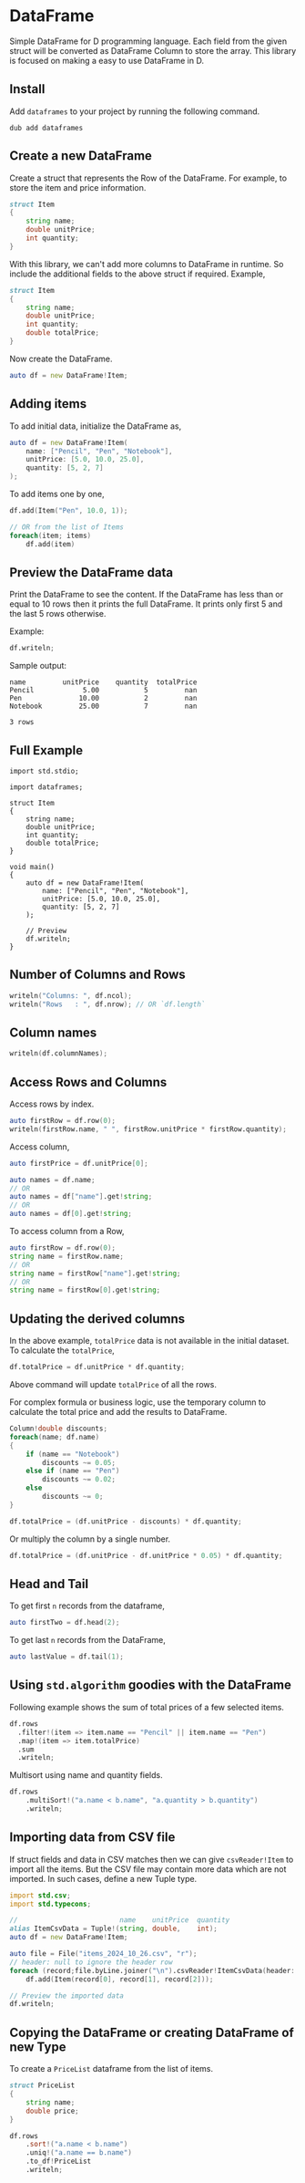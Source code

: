 # DataFrame

Simple DataFrame for D programming language. Each field from the given struct will be converted as DataFrame Column to store the array. This library is focused on making a easy to use DataFrame in D.

## Install

Add `dataframes` to your project by running the following command.

```
dub add dataframes
```

## Create a new DataFrame

Create a struct that represents the Row of the DataFrame. For example, to store the item and price information.

```d
struct Item
{
    string name;
    double unitPrice;
    int quantity;
}
```

With this library, we can't add more columns to DataFrame in runtime. So include the additional fields to the above struct if required. Example,

```d
struct Item
{
    string name;
    double unitPrice;
    int quantity;
    double totalPrice;
}
```

Now create the DataFrame.

```d
auto df = new DataFrame!Item;
```

## Adding items

To add initial data, initialize the DataFrame as,

```d
auto df = new DataFrame!Item(
    name: ["Pencil", "Pen", "Notebook"],
    unitPrice: [5.0, 10.0, 25.0],
    quantity: [5, 2, 7]
);
```

To add items one by one,

```d
df.add(Item("Pen", 10.0, 1));

// OR from the list of Items
foreach(item; items)
    df.add(item)
```

## Preview the DataFrame data

Print the DataFrame to see the content. If the DataFrame has less than or equal to 10 rows then it prints the full DataFrame. It prints only first 5 and the last 5 rows otherwise.

Example:

```d
df.writeln;
```

Sample output:

```
name         unitPrice    quantity  totalPrice
Pencil            5.00           5         nan
Pen              10.00           2         nan
Notebook         25.00           7         nan

3 rows
```

## Full Example

```
import std.stdio;

import dataframes;

struct Item
{
    string name;
    double unitPrice;
    int quantity;
    double totalPrice;
}

void main()
{
    auto df = new DataFrame!Item(
        name: ["Pencil", "Pen", "Notebook"],
        unitPrice: [5.0, 10.0, 25.0],
        quantity: [5, 2, 7]
    );

    // Preview
    df.writeln;
}
```

## Number of Columns and Rows

```d
writeln("Columns: ", df.ncol);
writeln("Rows   : ", df.nrow); // OR `df.length`
```

## Column names

```d
writeln(df.columnNames);
```

## Access Rows and Columns

Access rows by index.

```d
auto firstRow = df.row(0);
writeln(firstRow.name, " ", firstRow.unitPrice * firstRow.quantity);
```

Access column,

```d
auto firstPrice = df.unitPrice[0];
```

```d
auto names = df.name;
// OR
auto names = df["name"].get!string;
// OR
auto names = df[0].get!string;
```

To access column from a Row,

```d
auto firstRow = df.row(0);
string name = firstRow.name;
// OR
string name = firstRow["name"].get!string;
// OR
string name = firstRow[0].get!string;
```

## Updating the derived columns

In the above example, `totalPrice` data is not available in the initial dataset. To calculate the `totalPrice`,

```d
df.totalPrice = df.unitPrice * df.quantity;
```

Above command will update `totalPrice` of all the rows.

For complex formula or business logic, use the temporary column to calculate the total price and add the results to DataFrame.

```d
Column!double discounts;
foreach(name; df.name)
{
    if (name == "Notebook")
        discounts ~= 0.05;
    else if (name == "Pen")
        discounts ~= 0.02;
    else
        discounts ~= 0;
}

df.totalPrice = (df.unitPrice - discounts) * df.quantity;
```

Or multiply the column by a single number.

```d
df.totalPrice = (df.unitPrice - df.unitPrice * 0.05) * df.quantity;
```

## Head and Tail

To get first `n` records from the dataframe,

```d
auto firstTwo = df.head(2);
```

To get last `n` records from the DataFrame,

```d
auto lastValue = df.tail(1);
```

## Using `std.algorithm` goodies with the DataFrame

Following example shows the sum of total prices of a few selected items.

```d
df.rows
  .filter!(item => item.name == "Pencil" || item.name == "Pen")
  .map!(item => item.totalPrice)
  .sum
  .writeln;
```

Multisort using name and quantity fields.

```d
df.rows
    .multiSort!("a.name < b.name", "a.quantity > b.quantity")
    .writeln;
```

## Importing data from CSV file

If struct fields and data in CSV matches then we can give `csvReader!Item` to import all the items. But the CSV file may contain more data which are not imported. In such cases, define a new Tuple type.

```d
import std.csv;
import std.typecons;

//                         name    unitPrice  quantity
alias ItemCsvData = Tuple!(string, double,    int);
auto df = new DataFrame!Item;

auto file = File("items_2024_10_26.csv", "r");
// header: null to ignore the header row
foreach (record;file.byLine.joiner("\n").csvReader!ItemCsvData(header: null))
    df.add(Item(record[0], record[1], record[2]));

// Preview the imported data
df.writeln;
```

## Copying the DataFrame or creating DataFrame of new Type

To create a `PriceList` dataframe from the list of items.

```d
struct PriceList
{
    string name;
    double price;
}

df.rows
    .sort!("a.name < b.name")
    .uniq!("a.name == b.name")
    .to_df!PriceList
    .writeln;
```
